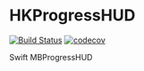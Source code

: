 # HKProgressHUD

[![Build Status](https://travis-ci.org/huaweikang/HKProgressHUD.svg?branch=master)](https://travis-ci.org/huaweikang/HKProgressHUD)
[![codecov](https://codecov.io/gh/huaweikang/HKProgressHUD/branch/master/graph/badge.svg)](https://codecov.io/gh/huaweikang/HKProgressHUD)

Swift MBProgressHUD
